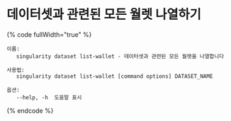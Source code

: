 # 데이터셋과 관련된 모든 월렛 나열하기

{% code fullWidth="true" %}
```
이름:
   singularity dataset list-wallet - 데이터셋과 관련된 모든 월렛을 나열합니다

사용법:
   singularity dataset list-wallet [command options] DATASET_NAME

옵션:
   --help, -h  도움말 표시
```
{% endcode %}